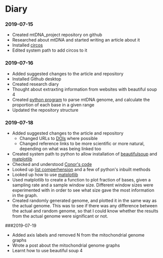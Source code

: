 # Diary

### 2019-07-15
* Created mtDNA_project repository on github
* Researched about mtDNA and started writing an article about it
* Installed [circos](circos.ca)
* Edited system path to add circos to it

### 2019-07-16
* Added suggested changes to the article and repository
* Installed Github desktop
* Created research diary
* Thought about extraxting information from websites with beautiful soup 4
* Created [python program](code/read_mtDNA.py) to parse mtDNA genome, and calculate the proportion of each base in a given range
* Updated the repository structure

### 2019-07-18
* Added suggested changes to the article and repository
	* Changed URLs to [DOIs](https://en.wikipedia.org/wiki/Digital_object_identifier) where possible
	* Changed reference links to be more scientific or more natural, depending on what was being linked too
* Created system path to python to allow installation of [beautifulsoup](https://www.crummy.com/software/BeautifulSoup/bs4/doc/) and [matplotlib](https://matplotlib.org/)
* Checked and understood [Conor's code](code/read_mtDNA_CONOR.py)
* Looked up [list comperhension](https://www.pythonforbeginners.com/basics/list-comprehensions-in-python) and a few of python's inbuilt methods
* Looked up how to use [matplotlib](https://matplotlib.org/)
* Used matplotlib to create a function to plot fraction of bases, given a sampling rate and a sample window size. Different window sizes were experimented with in order to see what size gave the most information in the graph.
* Created randomly generated genome, and plotted it in the same way as the actual genome. This was to see if there was any difference between the actual and random genome, so that I could know whether the results from the actual genome were significant or not.

###2019-07-19
* Added axis labels and removed N from the mitochondrial genome graphs
* Wrote a post about the mitochondrial genome graphs
* Learnt how to use beautiful soup 4